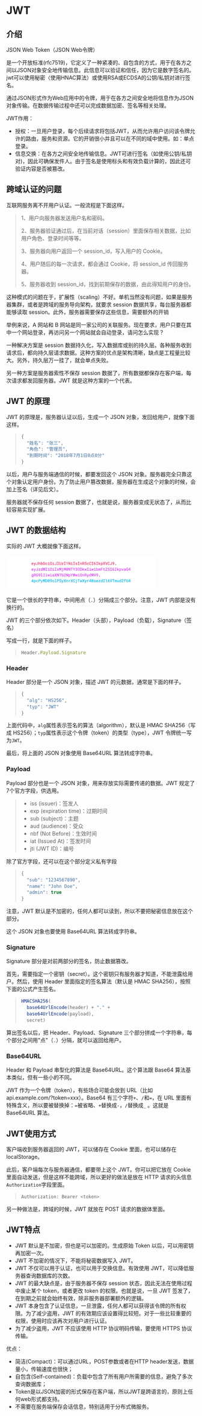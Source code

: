 # JWT

## 介绍

JSON Web Token（JSON Web令牌）

是一个开放标准(rfc7519)，它定义了一种紧凑的、自包含的方式，用于在各方之间以JSON对象安全地传输信息。此信息可以验证和信任，因为它是数字签名的。jwt可以使用秘密〈使用HNAC算法）或使用RSA或ECDSA的公钥/私钥对进行签名。

通过JSON形式作为Web应用中的令牌，用于在各方之间安全地将信息作为JSON对象传输。在数据传输过程中还可以完成数据加密、签名等相关处理。

JWT作用：

- 授权：一旦用户登录，每个后续请求将包括JWT，从而允许用户访问该令牌允许的路由，服务和资源。它的开销很小并且可以在不同的域中使用。如：单点登录。
- 信息交换：在各方之间安全地传输信息。JWT可进行签名（如使用公钥/私钥对)，因此可确保发件人。由于签名是使用标头和有效负载计算的，因此还可验证内容是否被篡改。

## 跨域认证的问题

互联网服务离不开用户认证。一般流程是下面这样。

> 1、用户向服务器发送用户名和密码。
>
> 2、服务器验证通过后，在当前对话（session）里面保存相关数据，比如用户角色、登录时间等等。
>
> 3、服务器向用户返回一个 session_id，写入用户的 Cookie。
>
> 4、用户随后的每一次请求，都会通过 Cookie，将 session_id 传回服务器。
>
> 5、服务器收到 session_id，找到前期保存的数据，由此得知用户的身份。

这种模式的问题在于，扩展性（scaling）不好。单机当然没有问题，如果是服务器集群，或者是跨域的服务导向架构，就要求 session 数据共享，每台服务器都能够读取 session。此外，服务器需要保存这些信息，需要额外的开销

举例来说，A 网站和 B 网站是同一家公司的关联服务。现在要求，用户只要在其中一个网站登录，再访问另一个网站就会自动登录，请问怎么实现？

一种解决方案是 session 数据持久化，写入数据库或别的持久层。各种服务收到请求后，都向持久层请求数据。这种方案的优点是架构清晰，缺点是工程量比较大。另外，持久层万一挂了，就会单点失败。

另一种方案是服务器索性不保存 session 数据了，所有数据都保存在客户端，每次请求都发回服务器。JWT 就是这种方案的一个代表。

## JWT 的原理

JWT 的原理是，服务器认证以后，生成一个 JSON 对象，发回给用户，就像下面这样。

> ```javascript
> {
>   "姓名": "张三",
>   "角色": "管理员",
>   "到期时间": "2018年7月1日0点0分"
> }
> ```

以后，用户与服务端通信的时候，都要发回这个 JSON 对象。服务器完全只靠这个对象认定用户身份。为了防止用户篡改数据，服务器在生成这个对象的时候，会加上签名（详见后文）。

服务器就不保存任何 session 数据了，也就是说，服务器变成无状态了，从而比较容易实现扩展。

## JWT 的数据结构

实际的 JWT 大概就像下面这样。

<img src="./jwt.assets/bg2018072304.jpg" alt="img" style="zoom:50%;" />

它是一个很长的字符串，中间用点（`.`）分隔成三个部分。注意，JWT 内部是没有换行的。

JWT 的三个部分依次如下。Header（头部），Payload（负载），Signature（签名）

写成一行，就是下面的样子。

> ```javascript
> Header.Payload.Signature
> ```

### Header

Header 部分是一个 JSON 对象，描述 JWT 的元数据，通常是下面的样子。

> ```javascript
> {
>   "alg": "HS256",
>   "typ": "JWT"
> }
> ```

上面代码中，`alg`属性表示签名的算法（algorithm），默认是 HMAC SHA256（写成 HS256）；`typ`属性表示这个令牌（token）的类型（type），JWT 令牌统一写为`JWT`。

最后，将上面的 JSON 对象使用 Base64URL 算法转成字符串。

### Payload

Payload 部分也是一个 JSON 对象，用来存放实际需要传递的数据。JWT 规定了7个官方字段，供选用。

> - iss (issuer)：签发人
> - exp (expiration time)：过期时间
> - sub (subject)：主题
> - aud (audience)：受众
> - nbf (Not Before)：生效时间
> - iat (Issued At)：签发时间
> - jti (JWT ID)：编号

除了官方字段，还可以在这个部分定义私有字段

> ```javascript
> {
>   "sub": "1234567890",
>   "name": "John Doe",
>   "admin": true
> }
> ```

注意，JWT 默认是不加密的，任何人都可以读到，所以不要把秘密信息放在这个部分。

这个 JSON 对象也要使用 Base64URL 算法转成字符串。

### Signature

Signature 部分是对前两部分的签名，防止数据篡改。

首先，需要指定一个密钥（secret）。这个密钥只有服务器才知道，不能泄露给用户。然后，使用 Header 里面指定的签名算法（默认是 HMAC SHA256），按照下面的公式产生签名。

> ```javascript
> HMACSHA256(
>   base64UrlEncode(header) + "." +
>   base64UrlEncode(payload),
>   secret)
> ```

算出签名以后，把 Header、Payload、Signature 三个部分拼成一个字符串，每个部分之间用"点"（`.`）分隔，就可以返回给用户。

### Base64URL

Header 和 Payload 串型化的算法是 Base64URL。这个算法跟 Base64 算法基本类似，但有一些小的不同。

JWT 作为一个令牌（token），有些场合可能会放到 URL（比如 api.example.com/?token=xxx）。Base64 有三个字符`+`、`/`和`=`，在 URL 里面有特殊含义，所以要被替换掉：`=`被省略、`+`替换成`-`，`/`替换成`_` 。这就是 Base64URL 算法。

## JWT使用方式

客户端收到服务器返回的 JWT，可以储存在 Cookie 里面，也可以储存在 localStorage。

此后，客户端每次与服务器通信，都要带上这个 JWT。你可以把它放在 Cookie 里面自动发送，但是这样不能跨域，所以更好的做法是放在 HTTP 请求的头信息`Authorization`字段里面。

> ```javascript
> Authorization: Bearer <token>
> ```

另一种做法是，跨域的时候，JWT 就放在 POST 请求的数据体里面。

## JWT特点

- JWT 默认是不加密，但也是可以加密的。生成原始 Token 以后，可以用密钥再加密一次。
- JWT 不加密的情况下，不能将秘密数据写入 JWT。
- JWT 不仅可以用于认证，也可以用于交换信息。有效使用 JWT，可以降低服务器查询数据库的次数。
- JWT 的最大缺点是，由于服务器不保存 session 状态，因此无法在使用过程中废止某个 token，或者更改 token 的权限。也就是说，一旦 JWT 签发了，在到期之前就会始终有效，除非服务器部署额外的逻辑。
- JWT 本身包含了认证信息，一旦泄露，任何人都可以获得该令牌的所有权限。为了减少盗用，JWT 的有效期应该设置得比较短。对于一些比较重要的权限，使用时应该再次对用户进行认证。
- 为了减少盗用，JWT 不应该使用 HTTP 协议明码传输，要使用 HTTPS 协议传输。

优点：

- 简洁(Compact)：可以通过URL，POST参数或者在HTTP header发送，数据量小，传输速度也很快；
- 自包含(Self-contained)：负载中包含了所有用户所需要的信息，避免了多次查询数据库；
- Token是以JSON加密的形式保存在客户端，所以JWT是跨语言的，原则上任何web形式都支持。
- 不需要在服务端保存会话信息，特别适用于分布式微服务。
